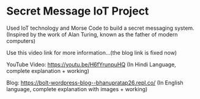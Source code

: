 # Secret Message IoT Project
Used IoT technology and Morse Code to build a secret messaging system. (Inspired by the work of Alan Turing, known as the father of modern computers)

Use this video link for more information...(the blog link is fixed now)

YouTube Video: https://youtu.be/H6fYrunpuHQ (In Hindi Language, complete explanation + working)

Blog: https://bolt-wordpress-blog--bhanupratap26.repl.co/ (In English language, complete explanation with images + working)
